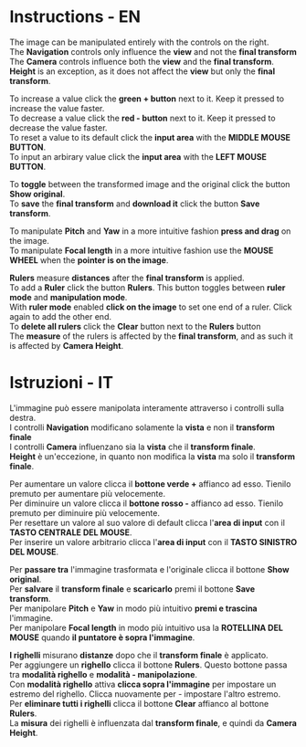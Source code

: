 # Instructions - EN

The image can be manipulated entirely with the controls on the right. \
The **Navigation** controls only influence the **view** and not the **final transform** \
The **Camera** controls influence both the **view** and the **final transform**. \
**Height** is an exception, as it does not affect the **view** but only the **final transform**.

To increase a value click the **green + button** next to it. Keep it pressed to increase the value faster. \
To decrease a value click the **red - button** next to it. Keep it pressed to decrease the value faster. \
To reset a value to its default click the **input area** with the **MIDDLE MOUSE BUTTON**. \
To input an arbirary value click the **input area** with the **LEFT MOUSE BUTTON**.

To **toggle** between the transformed image and the original click the button **Show original**. \
To **save** the **final transform** and **download it** click the button **Save transform**.

To manipulate **Pitch** and **Yaw** in a more intuitive fashion **press and drag** on the image. \
To manipulate **Focal length** in a more intuitive fashion use the **MOUSE WHEEL** when the **pointer is on the image**.

**Rulers** measure **distances** after the **final transform** is applied. \
To add a **Ruler** click the button **Rulers**. This button toggles between **ruler mode** and **manipulation mode**. \
With **ruler mode** enabled **click on the image** to set one end of a ruler. Click again to add the other end. \
To **delete all rulers** click the **Clear** button next to the **Rulers** button \
The **measure** of the rulers is affected by the **final transform**, and as such it is affected by **Camera Height**.

# Istruzioni - IT

L'immagine può essere manipolata interamente attraverso i controlli sulla destra. \
I controlli **Navigation** modificano solamente la **vista** e non il **transform finale** \
I controlli **Camera** influenzano sia la **vista** che il **transform finale**. \
**Height** è un'eccezione, in quanto non modifica la **vista** ma solo il **transform finale**.

Per aumentare un valore clicca il **bottone verde +** affianco ad esso. Tienilo premuto per aumentare più velocemente. \
Per diminuire un valore clicca il **bottone rosso -** affianco ad esso. Tienilo premuto per diminuire più velocemente. \
Per resettare un valore al suo valore di default clicca l'**area di input** con il **TASTO CENTRALE DEL MOUSE**. \
Per inserire un valore arbitrario clicca l'**area di input** con il **TASTO SINISTRO DEL MOUSE**.

Per **passare tra** l'immagine trasformata e l'originale clicca il bottone **Show original**. \
Per **salvare** il **transform finale** e **scaricarlo** premi il bottone **Save transform**. \
Per manipolare **Pitch** e **Yaw** in modo più intuitivo **premi e trascina** l'immagine. \
Per manipolare **Focal length** in modo più intuitivo usa la **ROTELLINA DEL MOUSE** quando **il puntatore è sopra l'immagine**.

**I righelli** misurano **distanze** dopo che il **transform finale** è applicato. \
Per aggiungere un **righello** clicca il bottone **Rulers**. Questo bottone passa tra **modalità righello** e **modalità - manipolazione**. \
Con **modalità righello** attiva **clicca sopra l'immagine** per impostare un estremo del righello. Clicca nuovamente per - impostare l'altro estremo. \
Per **eliminare tutti i righelli** clicca il bottone **Clear** affianco al bottone **Rulers**. \
La **misura** dei righelli è influenzata dal **transform finale**, e quindi da **Camera Height**.

